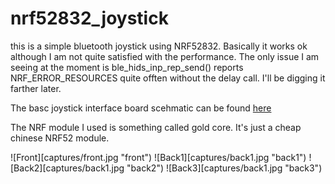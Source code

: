 # nrf52832_joystick
this is a simple bluetooth joystick using NRF52832.
Basically it works ok although I am not quite satisfied with the performance.
The only issue I am seeing at the moment is ble_hids_inp_rep_send() reports NRF_ERROR_RESOURCES
quite offten without the delay call. I'll be digging it farther later.

The basc joystick interface board scehmatic can be found [here](https://github.com/peakhunt/stm32f103c8t6_usb_hid)

The NRF module I used is something called gold core. It's just a cheap chinese NRF52 module.

![Front][captures/front.jpg "front")
![Back1][captures/back1.jpg "back1")
![Back2][captures/back1.jpg "back2")
![Back3][captures/back1.jpg "back3")
